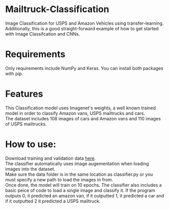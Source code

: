 # Mailtruck-Classification
Image Classification for USPS and Amazon Vehicles using transfer-learning.\
Additionally, this is a good straight-forward example of how to get started with Image Classifcation and CNNs.

# Requirements
Only requirements include NumPy and Keras. You can install both packages with pip. 

# Features
This Classification model uses Imagenet's weights, a well known trained model in order to classify Amazon vans, USPS mailtrucks and cars.\
The dataset includes 108 images of cars and Amazon vans and 110 images of USPS mailtrucks.

# How to use:
Download training and validation data [here](https://drive.google.com/drive/folders/196tdwsrXO-nd3eaotyg5hJYsacCX-B15?usp=sharing).\
The classifier automatically uses image augementation when loading images into the dataset.\
Make sure the data folder is in the same location as classifier.py or you must specify a new path to load the images in from.\
Once done, the model will train on 10 epochs. The classifier also includes a basic peice of code to load a single image and classify it.
If the program outputs 0, it predicted an amazon van, if it outputted 1, it predicted a car and if it outputted 2 it predicted a USPS mailtruck.
